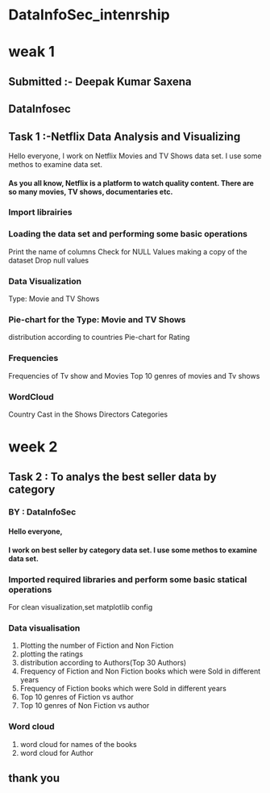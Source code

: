 # DataInfoSec_intenrship

# weak 1

## Submitted :- Deepak Kumar Saxena
## DataInfosec
## Task 1 :-Netflix Data Analysis and Visualizing
Hello everyone,
I work on Netflix Movies and TV Shows data set. I use some methos to examine data set.
#### As you all know, Netflix is a platform to watch quality content. There are so many movies, TV shows, documentaries etc.

### Import librairies
### Loading the data set and performing some basic operations
Print the name of columns
Check for NULL Values
making a copy of the dataset
Drop null values

### Data Visualization
Type: Movie and TV Shows
### Pie-chart for the Type: Movie and TV Shows
distribution according to countries
Pie-chart for Rating

### Frequencies 
Frequencies of Tv show and Movies
Top 10 genres of movies and Tv shows

### WordCloud
Country
Cast in the Shows
Directors
Categories

# week 2 
## Task 2 : To analys the best seller data by category
### BY : DataInfoSec
#### Hello everyone,
#### I work on best seller by category data set. I use some methos to examine data set.

### Imported required libraries and perform some basic statical operations
For clean visualization,set matplotlib config

### Data visualisation
1. Plotting the number of Fiction and Non Fiction
2. plotting the ratings
3. distribution according to Authors(Top 30 Authors)
4. Frequency of Fiction and Non Fiction books which were Sold in different years
5. Frequency of Fiction books which were Sold in different years
6. Top 10 genres of Fiction vs author
7. Top 10 genres of Non Fiction vs author

### Word cloud
1. word cloud for names of the books
2. word cloud for Author 

## thank you


